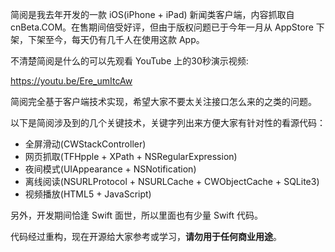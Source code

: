 简阅是我去年开发的一款 iOS(iPhone + iPad) 新闻类客户端，内容抓取自 cnBeta.COM。在售期间倍受好评，但由于版权问题已于今年一月从 AppStore 下架，下架至今，每天仍有几千人在使用这款 App。

不清楚简阅是什么的可以先观看 YouTube 上的30秒演示视频:

https://youtu.be/Ere_umItcAw

简阅完全基于客户端技术实现，希望大家不要太关注接口怎么来的之类的问题。

以下是简阅涉及到的几个关键技术，关键字列出来方便大家有针对性的看源代码：

* 全屏滑动(CWStackController)
* 网页抓取(TFHpple + XPath + NSRegularExpression)
* 夜间模式(UIAppearance + NSNotification)
* 离线阅读(NSURLProtocol + NSURLCache + CWObjectCache + SQLite3)
* 视频播放(HTML5 + JavaScript)

另外，开发期间恰逢 Swift 面世，所以里面也有少量 Swift 代码。

代码经过重构，现在开源给大家参考或学习，**请勿用于任何商业用途**。